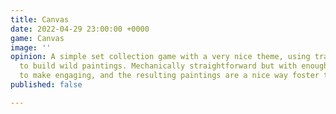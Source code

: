 ```yaml
---
title: Canvas
date: 2022-04-29 23:00:00 +0000
game: Canvas
image: ''
opinion: A simple set collection game with a very nice theme, using transparent cards
  to build wild paintings. Mechanically straightforward but with enough tough choices
  to make engaging, and the resulting paintings are a nice way foster table talk.
published: false

---
```

